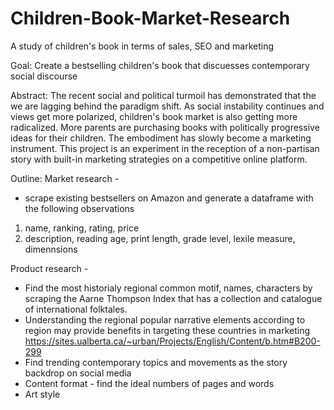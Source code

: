 # Children-Book-Market-Research
A study of children's book in terms of sales, SEO and marketing

Goal:
Create a bestselling children's book that discuesses contemporary social discourse

Abstract:
The recent social and political turmoil has demonstrated that the we are lagging behind the paradigm shift. As social instability continues and views get more polarized, children's book market is also getting more radicalized. More parents are purchasing books with politically progressive ideas for their children. The embodiment has slowly become a marketing instrument. This project is an experiment in the reception of a non-partisan story with built-in marketing strategies on a competitive online platform.

Outline:
Market research - 
- scrape existing bestsellers on Amazon and generate a dataframe with the following observations
1. name, ranking, rating, price
2. description, reading age, print length, grade level, lexile measure, dimennsions


Product research -
- Find the most historialy regional common motif, names, characters by scraping the Aarne Thompson Index that has a collection and catalogue of international folktales.
- Understanding the regional popular narrative elements according to region may provide benefits in targeting these countries in marketing
https://sites.ualberta.ca/~urban/Projects/English/Content/b.htm#B200-299
- Find trending contemporary topics and movements as the story backdrop on social media
- Content format - find the ideal numbers of pages and words
- Art style
